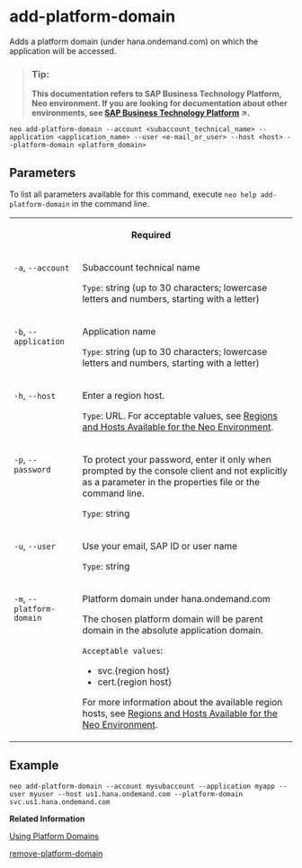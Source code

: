 <!-- loio7afd450f4dec43dd94542f196c32df37 -->

# add-platform-domain

Adds a platform domain \(under hana.ondemand.com\) on which the application will be accessed.



> ### Tip:  
> **This documentation refers to SAP Business Technology Platform, Neo environment. If you are looking for documentation about other environments, see [SAP Business Technology Platform](https://help.sap.com/viewer/65de2977205c403bbc107264b8eccf4b/Cloud/en-US/6a2c1ab5a31b4ed9a2ce17a5329e1dd8.html "SAP Business Technology Platform (SAP BTP) is an integrated offering comprised of four technology portfolios: database and data management, application development and integration, analytics, and intelligent technologies. The platform offers users the ability to turn data into business value, compose end-to-end business processes, and build and extend SAP applications quickly.") :arrow_upper_right:.**



```
neo add-platform-domain --account <subaccount_technical_name> --application <application_name> --user <e-mail_or_user> --host <host> --platform-domain <platform_domain> 
```



## Parameters



To list all parameters available for this command, execute `neo help add-platform-domain` in the command line.


<table>
<tr>
<th valign="top" colspan="2">

Required



</th>
</tr>
<tr>
<td valign="top">

`-a`, `--account`



</td>
<td valign="top">

Subaccount technical name

`Type`: string \(up to 30 characters; lowercase letters and numbers, starting with a letter\)



</td>
</tr>
<tr>
<td valign="top">

`-b`, `--application` 



</td>
<td valign="top">

Application name

 `Type`: string \(up to 30 characters; lowercase letters and numbers, starting with a letter\)



</td>
</tr>
<tr>
<td valign="top">

`-h`, `--host`



</td>
<td valign="top">

Enter a region host.

`Type`: URL. For acceptable values, see [Regions and Hosts Available for the Neo Environment](../10-concepts-neo/regions-and-hosts-available-for-the-neo-environment-d722f7c.md).



</td>
</tr>
<tr>
<td valign="top">

`-p`, `--password`



</td>
<td valign="top">

To protect your password, enter it only when prompted by the console client and not explicitly as a parameter in the properties file or the command line.

`Type`: string



</td>
</tr>
<tr>
<td valign="top">

`-u`, `--user`



</td>
<td valign="top">

Use your email, SAP ID or user name

`Type`: string



</td>
</tr>
<tr>
<td valign="top">

`-m`, `--platform-domain`



</td>
<td valign="top">

Platform domain under hana.ondemand.com

The chosen platform domain will be parent domain in the absolute application domain.

`Acceptable values`:

-   svc.\{region host\}
-   cert.\{region host\}

For more information about the available region hosts, see [Regions and Hosts Available for the Neo Environment](../10-concepts-neo/regions-and-hosts-available-for-the-neo-environment-d722f7c.md).



</td>
</tr>
</table>



## Example

```
neo add-platform-domain --account mysubaccount --application myapp --user myuser --host us1.hana.ondemand.com --platform-domain svc.us1.hana.ondemand.com
```

**Related Information**  


[Using Platform Domains](using-platform-domains-a32d4cd.md#loioa32d4cd65be344439d9ed752f182e609 "Using platform domains, you can configure the application network availability or authentication policy. You can achieve that by configuring the appropriate platform domain which will change the URL on which your application will be accessible.")

[remove-platform-domain](remove-platform-domain-96c6d24.md "Removes a platform domain (under hana.ondemand.com) as an access point for an application.")

